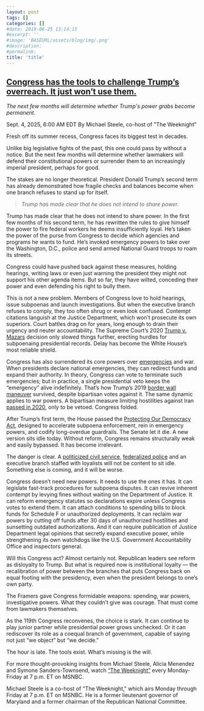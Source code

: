 ```yaml
---
layout: post
tags: []
categories: []
#date: 2019-06-25 13:14:15
#excerpt: ''
#image: 'BASEURL/assets/blog/img/.png'
#description:
#permalink:
title: 'title'
---
```



## [Congress has the tools to challenge Trump’s overreach. It just won’t use them.](https://www.msnbc.com/opinion/msnbc-opinion/trump-congress-constitution-dc-power-rcna228823)

*The next few months will determine whether Trump's power grabs become permanent.*

Sept. 4, 2025, 6:00 AM EDT
By Michael Steele, co-host of "The Weeknight"

Fresh off its summer recess, Congress faces its biggest test in decades.

Unlike big legislative fights of the past, this one could pass by without a notice. But the next few months will determine whether lawmakers will defend their constitutional powers or surrender them to an increasingly imperial president, perhaps for good.

The stakes are no longer theoretical. President Donald Trump’s second term has already demonstrated how fragile checks and balances become when one branch refuses to stand up for itself.

> *Trump has made clear that he does not intend to share power.*

Trump has made clear that he does not intend to share power. In the first few months of his second term, he has rewritten the rules to give himself the power to fire federal workers he deems insufficiently loyal. He’s taken the power of the purse from Congress to decide which agencies and programs he wants to fund. He’s invoked emergency powers to take over the Washington, D.C., police and send armed National Guard troops to roam its streets.

Congress could have pushed back against these measures, holding hearings, writing laws or even just warning the president they might not support his other agenda items. But so far, they have wilted, conceding their power and even defending his right to bully them.

This is not a new problem. Members of Congress love to hold hearings, issue subpoenas and launch investigations. But when the executive branch refuses to comply, they too often shrug or even look confused. Contempt citations languish at the Justice Department, which won’t prosecute its own superiors. Court battles drag on for years, long enough to drain their urgency and neuter accountability. The Supreme Court’s 2020 [Trump v. Mazars](https://www.msnbc.com/rachel-maddow-show/maddowblog/supreme-court-rejects-trump-s-argument-key-tax-return-case-n1233312) decision only slowed things further, erecting hurdles for subpoenaing presidential records. Delay has become the White House’s most reliable shield.

Congress has also surrendered its core powers over [emergencies](https://www.msnbc.com/rachel-maddow-show/maddowblog/national-guard-troops-dc-states-rcna225859) and war. When presidents declare national emergencies, they can redirect funds and expand their authority. In theory, Congress can vote to terminate such emergencies; but in practice, a single presidential veto keeps the “emergency” alive indefinitely. That’s how Trump’s 2019 [border wall maneuver](https://www.msnbc.com/rachel-maddow/watch/trump-border-emergency-runs-into-wall-of-opposition-in-congress-1448941123810) survived, despite bipartisan votes against it. The same dynamic applies to war powers. A bipartisan measure limiting hostilities against Iran [passed in 2020](https://www.msnbc.com/rachel-maddow-show/maddowblog/senate-rejects-war-powers-act-measure-trump-iran-strike-rcna215634), only to be vetoed. Congress folded.

After Trump’s first term, the House passed the [Protecting Our Democracy Act](https://www.msnbc.com/rachel-maddow-show/maddowblog/why-vote-protecting-our-democracy-act-matters-n1285739), designed to accelerate subpoena enforcement, rein in emergency powers, and codify long-overdue guardrails. The Senate let it die. A new version sits idle today. Without reform, Congress remains structurally weak and easily bypassed. It has become irrelevant.

The danger is clear. A [politicized civil service](https://www.msnbc.com/opinion/msnbc-opinion/trump-mass-firing-federal-workers-resign-quit-rcna192226), [federalized police](https://www.msnbc.com/opinion/msnbc-opinion/trump-takeover-washington-dc-national-guard-police-warning-rcna224603) and an executive branch staffed with loyalists will not be content to sit idle. Something else is coming, and it will be worse.

Congress doesn’t need new powers. It needs to use the ones it has. It can legislate fast-track procedures for subpoena disputes. It can revive inherent contempt by levying fines without waiting on the Department of Justice. It can reform emergency statutes so declarations expire unless Congress votes to extend them. It can attach conditions to spending bills to block funds for Schedule F or unauthorized deployments. It can reclaim war powers by cutting off funds after 30 days of unauthorized hostilities and sunsetting outdated authorizations. And it can require publication of Justice Department legal opinions that secretly expand executive power, while strengthening its own watchdogs like the U.S. Government Accountability Office and inspectors general.

Will this Congress act? Almost certainly not. Republican leaders see reform as disloyalty to Trump. But what is required now is institutional loyalty — the recalibration of power between the branches that puts Congress back on equal footing with the presidency, even when the president belongs to one’s own party.

The Framers gave Congress formidable weapons: spending, war powers, investigative powers. What they couldn’t give was courage. That must come from lawmakers themselves.

As the 119th Congress reconvenes, the choice is stark. It can continue to play junior partner while presidential power grows unchecked. Or it can rediscover its role as a coequal branch of government, capable of saying not just “we object” but “we decide.”

The hour is late. The tools exist. What’s missing is the will.

For more thought-provoking insights from Michael Steele, Alicia Menendez and Symone Sanders-Townsend, watch [“The Weeknight”](https://www.msnbc.com/the-weekend) every Monday-Friday at 7 p.m. ET on MSNBC.

Michael Steele is a co-host of "The Weeknight," which airs Monday through Friday at 7 p.m. ET on MSNBC. He is a former lieutenant governor of Maryland and a former chairman of the Republican National Committee.

